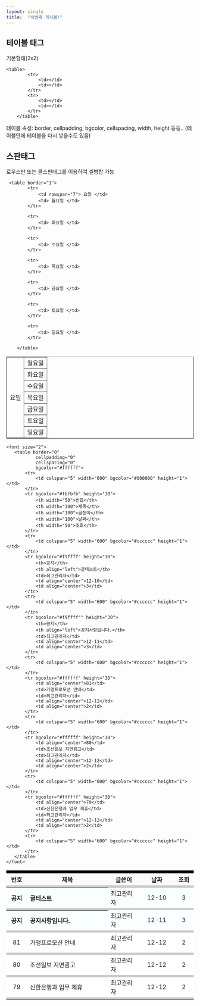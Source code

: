 ```yaml
---
layout: single
title:  "세번째 게시물!"
---
```


## 테이블 태그
  기본형태(2x2)
```
<table>
		<tr>
			<td></td>
			<td></td>
		</tr>
		<tr>
			<td></td>
			<td></td>
		</tr>
	</table>
```
테이블 속성: border, cellpadding, bgcolor, cellspacing, width, height 등등.. 
(테이블안에 테이블을 다시 넣을수도 있음)



## 스판태그
로우스판 또는 콜스판태그를 이용하여 셀병합 가능
```
 <table border="1">
		<tr>
			<td rowspan="7"> 요일 </td>
			<td> 월요일 </td>
		</tr>

		<tr>
			<td> 화요일 </td>
		</tr>

		<tr>
			<td> 수요일 </td>
		</tr>

		<tr>
			<td> 목요일 </td>
		</tr>

		<tr>
			<td> 금요일 </td>
		</tr>

		<tr>
			<td> 토요일 </td>
		</tr>

		<tr>
			<td> 일요일 </td>
		</tr>

	</table>
```
 
 <table border="1">
		<tr>
			<td rowspan="7"> 요일 </td>
			<td> 월요일 </td>
		</tr>
		<tr>
			<td> 화요일 </td>
		</tr>
		<tr>
			<td> 수요일 </td>
		</tr>
		<tr>
			<td> 목요일 </td>
		</tr>
		<tr>
			<td> 금요일 </td>
		</tr>
		<tr>
			<td> 토요일 </td>
		</tr>
	<tr>
		<td> 일요일 </td>
	</tr>
</table>
 
 
 
 
 ```
 <font size="2">
	<table border="0"
			cellpadding="0"
			cellspacing="0" 
			bgcolor="#ffffff">
		<tr>
			<td colspan="5" width="600" bgcolor="#000000" height="1"></td>
		</tr>
		<tr bgcolor="#fbfbfb" height="30">
			<th width="50">번호</th>
			<th width="300">제목</th>
			<th width="100">글쓴이</th>
			<th width="100">날짜</th>
			<th width="50">조회</th>
		</tr>
		<tr>
			<td colspan="5" width="600" bgcolor="#cccccc" height="1"></td>
		</tr>
		<tr bgcolor="#f9ffff" height="30">
			<th>공지</th>
			<th align="left">글테스트</th>
			<td>최고관리자</td>
			<td align="center">12-10</td>
			<td align="center">3</td>
		</tr>
		<tr>
			<td colspan="5" width="600" bgcolor="#cccccc" height="1"></td>
		</tr>
		<tr bgcolor="#f9ffff"" height="30">
			<th>공지</th>
			<th align="left">공지사항입니다.</th>
			<td>최고관리자</td>
			<td align="center">12-11</td>
			<td align="center">3</td>
		</tr>
		<tr>
			<td colspan="5" width="600" bgcolor="#cccccc" height="1"></td>
		</tr>
		<tr bgcolor="#ffffff" height="30">
			<td align="center">81</td>
			<td>가맹프로모션 안내</td>
			<td>최고관리자</td>
			<td align="center">12-12</td>
			<td align="center">2</td>
		</tr>
		<tr>
			<td colspan="5" width="600" bgcolor="#cccccc" height="1"></td>
		</tr>
		<tr bgcolor="#ffffff" height="30">
			<td align="center">80</td>
			<td>조선일보 지면광고</td>
			<td>최고관리자</td>
			<td align="center">12-12</td>
			<td align="center">2</td>
		</tr>
		<tr>
			<td colspan="5" width="600" bgcolor="#cccccc" height="1"></td>
		</tr>
		<tr bgcolor="#ffffff" height="30">
			<td align="center">79</td>
			<td>신한은행과 업무 제휴</td>
			<td>최고관리자</td>
			<td align="center">12-12</td>
			<td align="center">2</td>
		</tr>
		<tr>
			<td colspan="5" width="600" bgcolor="#cccccc" height="1"></td>
		</tr>
	</table>
</font>
 ```


<font size="2">
	<table border="0"
			cellpadding="0"
			cellspacing="0" 
			bgcolor="#ffffff">
		<tr>
			<td colspan="5" width="600" bgcolor="#000000" height="1"></td>
		</tr>
		<tr bgcolor="#fbfbfb" height="30">
			<th width="50">번호</th>
			<th width="300">제목</th>
			<th width="100">글쓴이</th>
			<th width="100">날짜</th>
			<th width="50">조회</th>
		</tr>
		<tr>
			<td colspan="5" width="600" bgcolor="#cccccc" height="1"></td>
		</tr>
		<tr bgcolor="#f9ffff" height="30">
			<th>공지</th>
			<th align="left">글테스트</th>
			<td>최고관리자</td>
			<td align="center">12-10</td>
			<td align="center">3</td>
		</tr>
		<tr>
			<td colspan="5" width="600" bgcolor="#cccccc" height="1"></td>
		</tr>
		<tr bgcolor="#f9ffff"" height="30">
			<th>공지</th>
			<th align="left">공지사항입니다.</th>
			<td>최고관리자</td>
			<td align="center">12-11</td>
			<td align="center">3</td>
		</tr>
		<tr>
			<td colspan="5" width="600" bgcolor="#cccccc" height="1"></td>
		</tr>
		<tr bgcolor="#ffffff" height="30">
			<td align="center">81</td>
			<td>가맹프로모션 안내</td>
			<td>최고관리자</td>
			<td align="center">12-12</td>
			<td align="center">2</td>
		</tr>
		<tr>
			<td colspan="5" width="600" bgcolor="#cccccc" height="1"></td>
		</tr>
		<tr bgcolor="#ffffff" height="30">
			<td align="center">80</td>
			<td>조선일보 지면광고</td>
			<td>최고관리자</td>
			<td align="center">12-12</td>
			<td align="center">2</td>
		</tr>
		<tr>
			<td colspan="5" width="600" bgcolor="#cccccc" height="1"></td>
		</tr>
		<tr bgcolor="#ffffff" height="30">
			<td align="center">79</td>
			<td>신한은행과 업무 제휴</td>
			<td>최고관리자</td>
			<td align="center">12-12</td>
			<td align="center">2</td>
		</tr>
		<tr>
			<td colspan="5" width="600" bgcolor="#cccccc" height="1"></td>
		</tr>
	</table>
</font>
